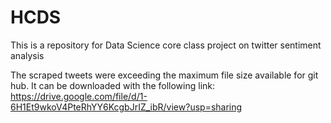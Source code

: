 # HCDS
This is a repository for Data Science core class project on twitter sentiment analysis

The scraped tweets were exceeding the maximum file size available for git hub. It can be downloaded with the following link:
https://drive.google.com/file/d/1-6H1Et9wkoV4PteRhYY6KcgbJrIZ_ibR/view?usp=sharing
